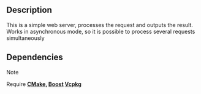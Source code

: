 ## Description
This is a simple web server, processes the request and outputs the result. Works in asynchronous mode, so it is possible to process several requests simultaneously

## Dependencies
> [!NOTE]
> Require **[CMake](https://cmake.org/), [Boost](https://boost.org) [Vcpkg](https://vcpkg.io/en/)**
